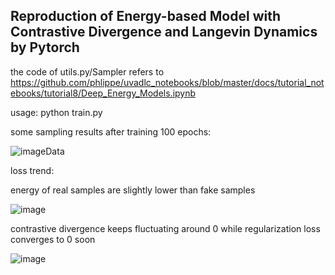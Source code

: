 ## Reproduction of Energy-based Model with Contrastive Divergence and Langevin Dynamics by Pytorch

the code of utils.py/Sampler refers to https://github.com/phlippe/uvadlc_notebooks/blob/master/docs/tutorial_notebooks/tutorial8/Deep_Energy_Models.ipynb

usage: python train.py

some sampling results after training 100 epochs:

![imageData](https://github.com/user-attachments/assets/a4805a5c-9024-4d74-b8b2-06f1144ef57e)

loss trend: 

energy of real samples are slightly lower than fake samples

![image](https://github.com/user-attachments/assets/affbd5db-0ba1-410c-a953-b405536c9266)

contrastive divergence keeps fluctuating around 0 while regularization loss converges to 0 soon

![image](https://github.com/user-attachments/assets/2e18e2fa-c46f-46aa-8f91-37fe113adf7d)
